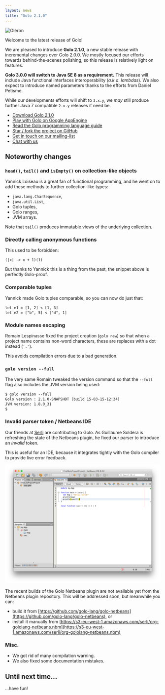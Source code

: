 ```yaml
---
layout: news
title: "Golo 2.1.0"
---
```


![Oléron](https://farm4.staticflickr.com/3845/14180687719_3bc1291ea5_c_d.jpg)

Welcome to the latest release of Golo!

We are pleased to introduce **Golo 2.1.0**, a new stable release with incremental changes over Golo 2.0.0. We mostly focused our efforts towards behind-the-scenes polishing, so this release is relatively light on features.

**Golo 3.0.0 will switch to Java SE 8 as a requirement.**
This release will include Java functional interfaces interoperability (_a.k.a. lambdas_). We also expect to introduce named parameters thanks to the efforts from Daniel Petisme.

While our developments efforts will shift to `3.x.y`, we _may_ still produce further Java 7 compatible `2.x.y` releases if need be.

* [Download Golo 2.1.0](/download/)
* [Play with Golo on Google AppEngine](http://golo-console.appspot.com/)
* [Read the Golo programming language guide](/documentation/2.1.0)
* [Star / fork the project on GitHub](https://github.com/golo-lang/golo-lang)
* [Get in touch on our mailing-list](http://groups.google.com/group/golo-lang)
* [Chat with us](https://gitter.im/golo-lang/golo-lang)

## Noteworthy changes

### `head()`, `tail()` and `isEmpty()` on collection-like objects

Yannick Loiseau is a great fan of functional programming, and he went on to add these methods to further collection-like types:

* `java.lang.CharSequence`,
* `java.util.List`,
* Golo tuples,
* Golo ranges,
* JVM arrays.

Note that `tail()` produces immutable views of the underlying collection.

### Directly calling anonymous functions

This used to be forbidden:

```golo
(|x| -> x + 1)(1)
```

But thanks to Yannick this is a thing from the past, the snippet above is perfectly Golo-proof.

### Comparable tuples

Yannick made Golo tuples comparable, so you can now do just that:

```golo
let e1 = [1, 2] < [1, 3]
let e2 = ["b", 5] < ["d", 1]
```

### Module names escaping

Romain Lespinasse fixed the project creation (`golo new`) so that when a project name contains non-word characters, these are replaces with a dot instead (`'.'`).

This avoids compilation errors due to a bad generation.

### `golo version --full`

The very same Romain tweaked the version command so that the `--full` flag also includes the JVM version being used:

```console
$ golo version --full
Golo version : 2.1.0-SNAPSHOT (build 15-03-15-12:34)
JVM version: 1.8.0_31
$
```

### Invalid parser token / Netbeans IDE

Our friends at [Serli](http://www.serli.com/) are contributing to Golo. As Guillaume Soldera is refreshing the state of the Netbeans plugin, he fixed our parser to introduce an _invalid_ token.

This is useful for an IDE, because it integrates tightly with the Golo compiler to provide live error feedback.

![Netbeans and Golo](/images/posts/netbeans-2015-03-16.png)

The recent builds of the Golo Netbeans plugin are not available yet from the Netbeans plugin repository. This will be addressed soon, but meanwhile you can:

* build it from [https://github.com/golo-lang/golo-netbeans](https://github.com/golo-lang/golo-netbeans), or
* install it manually from [https://s3-eu-west-1.amazonaws.com/serli/org-gololang-netbeans.nbm](https://s3-eu-west-1.amazonaws.com/serli/org-gololang-netbeans.nbm)

### Misc.

* We got rid of many compilation warning.
* We also fixed some documentation mistakes.

## Until next time...

...have fun!
